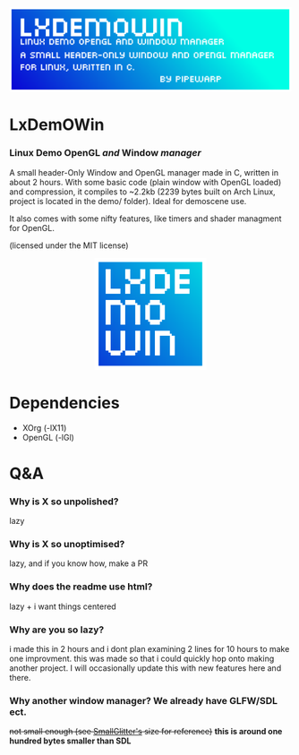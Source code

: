 
![Banner](./brand/banner.png)


# LxDemOWin
### **Linux Demo OpenGL** *and* **Window** *manager*


A small header-Only Window and OpenGL manager made in C, written in about 2 hours. With some basic code (plain window with OpenGL loaded) and compression, it compiles to ~2.2kb (2239 bytes built on Arch Linux, project is located in the demo/ folder). Ideal for demoscene use.

It also comes with some nifty features, like timers and shader managment for OpenGL.


(licensed under the MIT license)

<p align="center">
<img src="./brand/icon.png" alt="drawing" width="200" height="200"/>
</p>

# Dependencies

- XOrg (-lX11)
- OpenGL (-lGl)

# Q&A

### Why is X so unpolished?
lazy

### Why is X so unoptimised?
lazy, and if you know how, make a PR

### Why does the readme use html?
lazy + i want things centered

### Why are you so lazy?
i made this in 2 hours and i dont plan examining 2 lines for 10 hours to make one improvment. this was made so that i could quickly hop onto making another project. I will occasionally update this with new features here and there.

### Why another window manager? We already have GLFW/SDL ect.
~~not small enough (see [SmallGlitter's](https://github.com/kb-x/Small-Glitter) size for reference)~~
**this is around one hundred bytes smaller than SDL**

